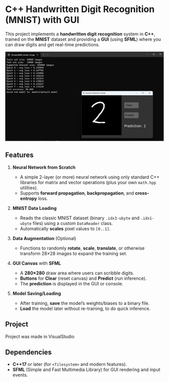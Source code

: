 # C++ Handwritten Digit Recognition (MNIST) with GUI

This project implements a **handwritten digit recognition** system in **C++**, trained on the **MNIST** dataset and providing a **GUI** (using **SFML**) where you can draw digits and get real-time predictions. 

![Sample GUI](test.png)

## Features

1. **Neural Network from Scratch**  
   - A simple 2-layer (or more) neural network using only standard C++ libraries for matrix and vector operations (plus your own `math.hpp` utilities).
   - Supports **forward propagation**, **backpropagation**, and **cross-entropy** loss.

2. **MNIST Data Loading**  
   - Reads the classic MNIST dataset (binary `.idx3-ubyte` and `.idx1-ubyte` files) using a custom `DataReader` class.
   - Automatically **scales** pixel values to `[0..1]`.

3. **Data Augmentation** (Optional)  
   - Functions to randomly **rotate**, **scale**, **translate**, or otherwise transform 28×28 images to expand the training set.

4. **GUI Canvas** with **SFML**  
   - A **280×280** draw area where users can scribble digits.
   - **Buttons** for **Clear** (reset canvas) and **Predict** (run inference).
   - The **prediction** is displayed in the GUI or console.

5. **Model Saving/Loading**  
   - After training, **save** the model’s weights/biases to a binary file.
   - **Load** the model later without re-training, to do quick inference.

## Project 

Project was made in VisualStudio

## Dependencies

- **C++17** or later (for `<filesystem>` and modern features).  
- **SFML** (Simple and Fast Multimedia Library) for GUI rendering and input events. 